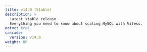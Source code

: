 ```yaml
---
title: v14.0 (Stable)
description: >
  Latest stable release.
  Everything you need to know about scaling MySQL with Vitess.
notoc: true
cascade:
  version: v14.0
weight: 86
---
```

